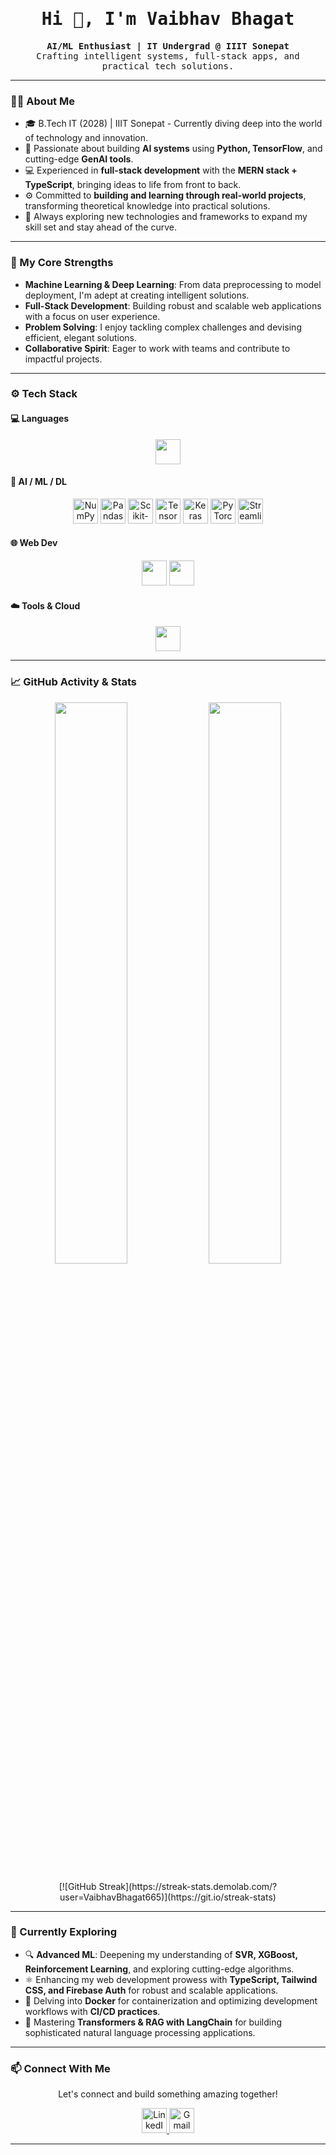 <h1 align="center" style="font-family: 'Fira Code', monospace;">Hi 👋, I'm Vaibhav Bhagat</h1>

<p align="center" style="font-family: 'Fira Code', monospace;">
  <b>AI/ML Enthusiast | IT Undergrad @ IIIT Sonepat</b><br>
  Crafting intelligent systems, full-stack apps, and practical tech solutions.
</p>

---

### 👨‍💻 About Me

- 🎓 B.Tech IT (2028) | IIIT Sonepat - Currently diving deep into the world of technology and innovation.
- 🤖 Passionate about building **AI systems** using **Python, TensorFlow**, and cutting-edge **GenAI tools**.
- 💻 Experienced in **full-stack development** with the **MERN stack + TypeScript**, bringing ideas to life from front to back.
- ⚙️ Committed to **building and learning through real-world projects**, transforming theoretical knowledge into practical solutions.
- 🌱 Always exploring new technologies and frameworks to expand my skill set and stay ahead of the curve.

---

### 🚀 My Core Strengths

- **Machine Learning & Deep Learning**: From data preprocessing to model deployment, I'm adept at creating intelligent solutions.
- **Full-Stack Development**: Building robust and scalable web applications with a focus on user experience.
- **Problem Solving**: I enjoy tackling complex challenges and devising efficient, elegant solutions.
- **Collaborative Spirit**: Eager to work with teams and contribute to impactful projects.

---

### ⚙️ Tech Stack

#### 💻 Languages
<p align="center">
  <img src="https://skillicons.dev/icons?i=python,java,cpp,c,ts,js,html,css" height="40"/>
</p>

#### 🤖 AI / ML / DL
<p align="center">
  <img src="https://cdn.simpleicons.org/numpy/013243" height="40" alt="NumPy"/>
  <img src="https://cdn.simpleicons.org/pandas/150458" height="40" alt="Pandas"/>
  <img src="https://cdn.simpleicons.org/scikitlearn/F7931E" height="40" alt="Scikit-learn"/>
  <img src="https://cdn.simpleicons.org/tensorflow/FF6F00" height="40" alt="TensorFlow"/>
  <img src="https://cdn.simpleicons.org/keras/D00000" height="40" alt="Keras"/>
  <img src="https://cdn.simpleicons.org/pytorch/EE4C2C" height="40" alt="PyTorch"/>
  <img src="https://cdn.simpleicons.org/streamlit/FF4B4B" height="40" alt="Streamlit"/>
</p>


#### 🌐 Web Dev
<p align="center">
  <img src="https://skillicons.dev/icons?i=react,nodejs,express,mongodb,firebase,vite" height="40"/>
  <img src="https://skillicons.dev/icons?i=nextjs,tailwind" height="40"/>
</p>

#### ☁️ Tools & Cloud
<p align="center">
  <img src="https://skillicons.dev/icons?i=git,github,vercel" height="40"/>
</p>

---

### 📈 GitHub Activity & Stats

<p align="center">
  <img src="https://github-readme-stats.vercel.app/api?username=VaibhavBhagat665&show_icons=true&theme=tokyonight&hide_title=true&hide_rank=true" width="48%"/>
  <img src="https://github-readme-stats.vercel.app/api/top-langs/?username=VaibhavBhagat665&layout=compact&theme=tokyonight" width="48%"/>
</p>

<p align="center">
  [![GitHub Streak](https://streak-stats.demolab.com/?user=VaibhavBhagat665)](https://git.io/streak-stats)
</p>

---

### 🧠 Currently Exploring

- 🔍 **Advanced ML**: Deepening my understanding of **SVR, XGBoost, Reinforcement Learning**, and exploring cutting-edge algorithms.
- ⚛️ Enhancing my web development prowess with **TypeScript, Tailwind CSS, and Firebase Auth** for robust and scalable applications.
- 🚢 Delving into **Docker** for containerization and optimizing development workflows with **CI/CD practices**.
- 🧠 Mastering **Transformers & RAG with LangChain** for building sophisticated natural language processing applications.

---

### 📫 Connect With Me

<p align="center">
  Let's connect and build something amazing together!
</p>
<p align="center">
  <a href="https://linkedin.com/in/vaibhavbhagat5" target="_blank">
    <img src="https://skillicons.dev/icons?i=linkedin" height="40" alt="LinkedIn"/>
  </a>
  <a href="mailto:vaibhavbhagat7461@gmail.com" target="_blank">
    <img src="https://skillicons.dev/icons?i=gmail" height="40" alt="Gmail"/>
  </a>
</p>

---
